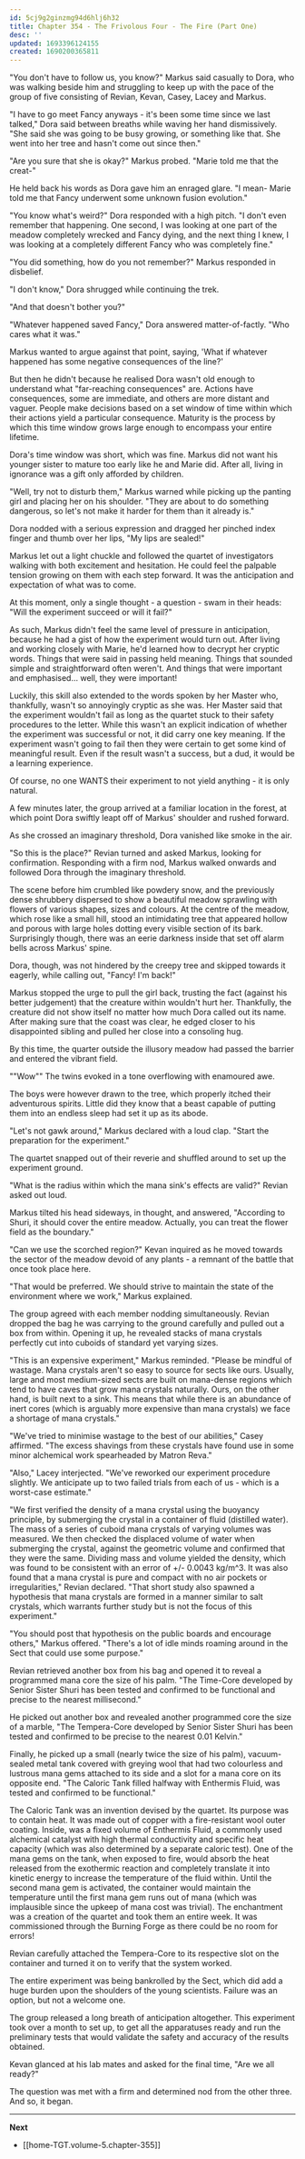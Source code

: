 ```yaml
---
id: 5cj9g2ginzmg94d6hlj6h32
title: Chapter 354 - The Frivolous Four - The Fire (Part One)
desc: ''
updated: 1693396124155
created: 1690200365811
---
```


"You don't have to follow us, you know?" Markus said casually to Dora, who was walking beside him and struggling to keep up with the pace of the group of five consisting of Revian, Kevan, Casey, Lacey and Markus.

"I have to go meet Fancy anyways - it's been some time since we last talked," Dora said between breaths while waving her hand dismissively. "She said she was going to be busy growing, or something like that. She went into her tree and hasn't come out since then."

"Are you sure that she is okay?" Markus probed. "Marie told me that the creat-"

He held back his words as Dora gave him an enraged glare. "I mean- Marie told me that Fancy underwent some unknown fusion evolution."

"You know what's weird?" Dora responded with a high pitch. "I don't even remember that happening. One second, I was looking at one part of the meadow completely wrecked and Fancy dying, and the next thing I knew, I was looking at a completely different Fancy who was completely fine."

"You did something, how do you not remember?" Markus responded in disbelief.

"I don't know," Dora shrugged while continuing the trek.

"And that doesn't bother you?"

"Whatever happened saved Fancy," Dora answered matter-of-factly. "Who cares what it was."

Markus wanted to argue against that point, saying, 'What if whatever happened has some negative consequences of the line?'

But then he didn't because he realised Dora wasn't old enough to understand what "far-reaching consequences" are. Actions have consequences, some are immediate, and others are more distant and vaguer. People make decisions based on a set window of time within which their actions yield a particular consequence. Maturity is the process by which this time window grows large enough to encompass your entire lifetime.

Dora's time window was short, which was fine. Markus did not want his younger sister to mature too early like he and Marie did. After all, living in ignorance was a gift only afforded by children.

"Well, try not to disturb them," Markus warned while picking up the panting girl and placing her on his shoulder. "They are about to do something dangerous, so let's not make it harder for them than it already is."

Dora nodded with a serious expression and dragged her pinched index finger and thumb over her lips, "My lips are sealed!"

Markus let out a light chuckle and followed the quartet of investigators walking with both excitement and hesitation. He could feel the palpable tension growing on them with each step forward. It was the anticipation and expectation of what was to come.

At this moment, only a single thought - a question - swam in their heads: "Will the experiment succeed or will it fail?"

As such, Markus didn't feel the same level of pressure in anticipation, because he had a gist of how the experiment would turn out. After living and working closely with Marie, he'd learned how to decrypt her cryptic words. Things that were said in passing held meaning. Things that sounded simple and straightforward often weren't. And things that were important and emphasised... well, they were important!

Luckily, this skill also extended to the words spoken by her Master who, thankfully, wasn't so annoyingly cryptic as she was. Her Master said that the experiment wouldn't fail as long as the quartet stuck to their safety procedures to the letter. While this wasn't an explicit indication of whether the experiment was successful or not, it did carry one key meaning. If the experiment wasn't going to fail then they were certain to get some kind of meaningful result. Even if the result wasn't a success, but a dud, it would be a learning experience.

Of course, no one WANTS their experiment to not yield anything - it is only natural.

A few minutes later, the group arrived at a familiar location in the forest, at which point Dora swiftly leapt off of Markus' shoulder and rushed forward.

As she crossed an imaginary threshold, Dora vanished like smoke in the air.

"So this is the place?" Revian turned and asked Markus, looking for confirmation. Responding with a firm nod, Markus walked onwards and followed Dora through the imaginary threshold.

The scene before him crumbled like powdery snow, and the previously dense shrubbery dispersed to show a beautiful meadow sprawling with flowers of various shapes, sizes and colours. At the centre of the meadow, which rose like a small hill, stood an intimidating tree that appeared hollow and porous with large holes dotting every visible section of its bark. Surprisingly though, there was an eerie darkness inside that set off alarm bells across Markus' spine.

Dora, though, was not hindered by the creepy tree and skipped towards it eagerly, while calling out, "Fancy! I'm back!"

Markus stopped the urge to pull the girl back, trusting the fact (against his better judgement) that the creature within wouldn't hurt her. Thankfully, the creature did not show itself no matter how much Dora called out its name. After making sure that the coast was clear, he edged closer to his disappointed sibling and pulled her close into a consoling hug.

By this time, the quarter outside the illusory meadow had passed the barrier and entered the vibrant field.

""Wow"" The twins evoked in a tone overflowing with enamoured awe.

The boys were however drawn to the tree, which properly itched their adventurous spirits. Little did they know that a beast capable of putting them into an endless sleep had set it up as its abode.

"Let's not gawk around," Markus declared with a loud clap. "Start the preparation for the experiment."

The quartet snapped out of their reverie and shuffled around to set up the experiment ground.

"What is the radius within which the mana sink's effects are valid?" Revian asked out loud.

Markus tilted his head sideways, in thought, and answered, "According to Shuri, it should cover the entire meadow. Actually, you can treat the flower field as the boundary."

"Can we use the scorched region?" Kevan inquired as he moved towards the sector of the meadow devoid of any plants - a remnant of the battle that once took place here.

"That would be preferred. We should strive to maintain the state of the environment where we work," Markus explained.

The group agreed with each member nodding simultaneously. Revian dropped the bag he was carrying to the ground carefully and pulled out a box from within. Opening it up, he revealed stacks of mana crystals perfectly cut into cuboids of standard yet varying sizes.

"This is an expensive experiment," Markus reminded. "Please be mindful of wastage. Mana crystals aren't so easy to source for sects like ours. Usually, large and most medium-sized sects are built on mana-dense regions which tend to have caves that grow mana crystals naturally. Ours, on the other hand, is built next to a sink. This means that while there is an abundance of inert cores (which is arguably more expensive than mana crystals) we face a shortage of mana crystals."

"We've tried to minimise wastage to the best of our abilities," Casey affirmed. "The excess shavings from these crystals have found use in some minor alchemical work spearheaded by Matron Reva."

"Also," Lacey interjected. "We've reworked our experiment procedure slightly. We anticipate up to two failed trials from each of us - which is a worst-case estimate."

"We first verified the density of a mana crystal using the buoyancy principle, by submerging the crystal in a container of fluid (distilled water). The mass of a series of cuboid mana crystals of varying volumes was measured. We then checked the displaced volume of water when submerging the crystal, against the geometric volume and confirmed that they were the same. Dividing mass and volume yielded the density, which was found to be consistent with an error of +/- 0.0043 kg/m^3. It was also found that a mana crystal is pure and compact with no air pockets or irregularities," Revian declared. "That short study also spawned a hypothesis that mana crystals are formed in a manner similar to salt crystals, which warrants further study but is not the focus of this experiment."

"You should post that hypothesis on the public boards and encourage others," Markus offered. "There's a lot of idle minds roaming around in the Sect that could use some purpose."

Revian retrieved another box from his bag and opened it to reveal a programmed mana core the size of his palm. "The Time-Core developed by Senior Sister Shuri has been tested and confirmed to be functional and precise to the nearest millisecond."

He picked out another box and revealed another programmed core the size of a marble, "The Tempera-Core developed by Senior Sister Shuri has been tested and confirmed to be precise to the nearest 0.01 Kelvin."

Finally, he picked up a small (nearly twice the size of his palm), vacuum-sealed metal tank covered with greying wool that had two colourless and lustrous mana gems attached to its side and a slot for a mana core on its opposite end. "The Caloric Tank filled halfway with Enthermis Fluid, was tested and confirmed to be functional."

The Caloric Tank was an invention devised by the quartet. Its purpose was to contain heat. It was made out of copper with a fire-resistant wool outer coating. Inside, was a fixed volume of Enthermis Fluid, a commonly used alchemical catalyst with high thermal conductivity and specific heat capacity (which was also determined by a separate caloric test). One of the mana gems on the tank, when exposed to fire, would absorb the heat released from the exothermic reaction and completely translate it into kinetic energy to increase the temperature of the fluid within. Until the second mana gem is activated, the container would maintain the temperature until the first mana gem runs out of mana (which was implausible since the upkeep of mana cost was trivial). The enchantment was a creation of the quartet and took them an entire week. It was commissioned through the Burning Forge as there could be no room for errors!

Revian carefully attached the Tempera-Core to its respective slot on the container and turned it on to verify that the system worked.

The entire experiment was being bankrolled by the Sect, which did add a huge burden upon the shoulders of the young scientists. Failure was an option, but not a welcome one.

The group released a long breath of anticipation altogether. This experiment took over a month to set up, to get all the apparatuses ready and run the preliminary tests that would validate the safety and accuracy of the results obtained.

Kevan glanced at his lab mates and asked for the final time, "Are we all ready?"

The question was met with a firm and determined nod from the other three. And so, it began.

____

**Next**
* [[home-TGT.volume-5.chapter-355]]